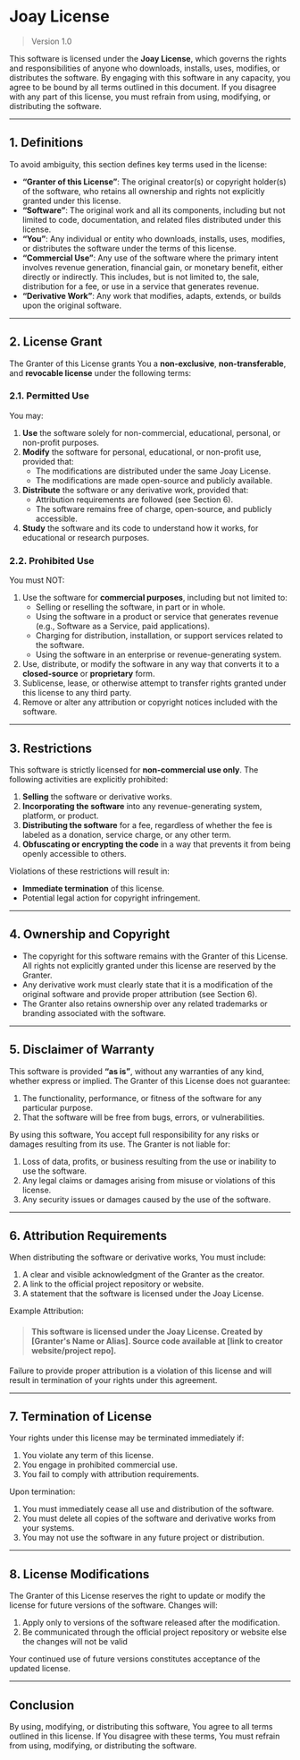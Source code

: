 # Joay License
> Version 1.0

This software is licensed under the **Joay License**, which governs the rights and responsibilities of anyone who downloads, installs, uses, modifies, or distributes the software. By engaging with this software in any capacity, you agree to be bound by all terms outlined in this document. If you disagree with any part of this license, you must refrain from using, modifying, or distributing the software.

---

## 1. Definitions
To avoid ambiguity, this section defines key terms used in the license:
- **“Granter of this License”**: The original creator(s) or copyright holder(s) of the software, who retains all ownership and rights not explicitly granted under this license.
- **“Software”**: The original work and all its components, including but not limited to code, documentation, and related files distributed under this license.
- **“You”**: Any individual or entity who downloads, installs, uses, modifies, or distributes the software under the terms of this license.
- **“Commercial Use”**: Any use of the software where the primary intent involves revenue generation, financial gain, or monetary benefit, either directly or indirectly. This includes, but is not limited to, the sale, distribution for a fee, or use in a service that generates revenue.
- **“Derivative Work”**: Any work that modifies, adapts, extends, or builds upon the original software.

---

## 2. License Grant
The Granter of this License grants You a **non-exclusive**, **non-transferable**, and **revocable license** under the following terms:

### 2.1. Permitted Use
You may:
1. **Use** the software solely for non-commercial, educational, personal, or non-profit purposes.
2. **Modify** the software for personal, educational, or non-profit use, provided that:
   - The modifications are distributed under the same Joay License.
   - The modifications are made open-source and publicly available.
3. **Distribute** the software or any derivative work, provided that:
   - Attribution requirements are followed (see Section 6).
   - The software remains free of charge, open-source, and publicly accessible.
4. **Study** the software and its code to understand how it works, for educational or research purposes.

### 2.2. Prohibited Use
You must NOT:
1. Use the software for **commercial purposes**, including but not limited to:
   - Selling or reselling the software, in part or in whole.
   - Using the software in a product or service that generates revenue (e.g., Software as a Service, paid applications).
   - Charging for distribution, installation, or support services related to the software.
   - Using the software in an enterprise or revenue-generating system.
2. Use, distribute, or modify the software in any way that converts it to a **closed-source** or **proprietary** form.
3. Sublicense, lease, or otherwise attempt to transfer rights granted under this license to any third party.
4. Remove or alter any attribution or copyright notices included with the software.

---

## 3. Restrictions
This software is strictly licensed for **non-commercial use only**. The following activities are explicitly prohibited:
1. **Selling** the software or derivative works.
2. **Incorporating the software** into any revenue-generating system, platform, or product.
3. **Distributing the software** for a fee, regardless of whether the fee is labeled as a donation, service charge, or any other term.
4. **Obfuscating or encrypting the code** in a way that prevents it from being openly accessible to others.

Violations of these restrictions will result in:
- **Immediate termination** of this license.
- Potential legal action for copyright infringement.

---

## 4. Ownership and Copyright
- The copyright for this software remains with the Granter of this License. All rights not explicitly granted under this license are reserved by the Granter.
- Any derivative work must clearly state that it is a modification of the original software and provide proper attribution (see Section 6).
- The Granter also retains ownership over any related trademarks or branding associated with the software.

---

## 5. Disclaimer of Warranty
This software is provided **“as is”**, without any warranties of any kind, whether express or implied. The Granter of this License does not guarantee:
1. The functionality, performance, or fitness of the software for any particular purpose.
2. That the software will be free from bugs, errors, or vulnerabilities.

By using this software, You accept full responsibility for any risks or damages resulting from its use. The Granter is not liable for:
1. Loss of data, profits, or business resulting from the use or inability to use the software.
2. Any legal claims or damages arising from misuse or violations of this license.
3. Any security issues or damages caused by the use of the software.

---

## 6. Attribution Requirements
When distributing the software or derivative works, You must include:
1. A clear and visible acknowledgment of the Granter as the creator.
2. A link to the official project repository or website.
3. A statement that the software is licensed under the Joay License.

Example Attribution:
> #### This software is licensed under the Joay License. Created by [Granter's Name or Alias]. Source code available at [link to creator website/project repo].

Failure to provide proper attribution is a violation of this license and will result in termination of your rights under this agreement.

---

## 7. Termination of License
Your rights under this license may be terminated immediately if:
1. You violate any term of this license.
2. You engage in prohibited commercial use.
3. You fail to comply with attribution requirements.

Upon termination:
1. You must immediately cease all use and distribution of the software.
2. You must delete all copies of the software and derivative works from your systems.
3. You may not use the software in any future project or distribution.

---

## 8. License Modifications
The Granter of this License reserves the right to update or modify the license for future versions of the software. Changes will:
1. Apply only to versions of the software released after the modification.
2. Be communicated through the official project repository or website else the changes will not be valid

Your continued use of future versions constitutes acceptance of the updated license.

---

## Conclusion
By using, modifying, or distributing this software, You agree to all terms outlined in this license. If You disagree with these terms, You must refrain from using, modifying, or distributing the software.

